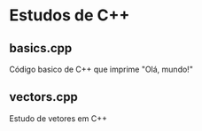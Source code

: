 # Estudos de C++

## basics.cpp
Código basico de C++ que imprime "Olá, mundo!"

## vectors.cpp
Estudo de vetores em C++
